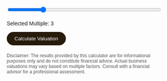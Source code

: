 <html lang="en">
<head>
  <meta charset="UTF-8">
  <meta name="viewport" content="width=device-width, initial-scale=1.0">
  <title>Valuation Multiple Calculator</title>
  <style>
    body {
      font-family: 'Montserrat', sans-serif;
      background: transparent;
      padding: 20px;
      max-width: 400px;
      margin: auto;
    }
    .button {
      padding: 10px 20px;
      background-color: #271b0c;
      color: #fff;
      border: none;
      border-radius: 20px;
      cursor: pointer;
      transition: background-color 0.3s ease;
    }
    .button:hover {
      background-color: #b02125;
    }
    input[type=range] {
      width: 100%;
      margin-bottom: 10px;
    }
    p {
      margin-top: 10px;
    }
    .disclaimer {
      font-size: 12px;
      color: #555;
      margin-top: 20px;
    }
  </style>
</head>
<body>
  <div>
    <input
      type="range"
      min="1"
      max="10"
      value="3"
      id="multipleRange"
    >
    <p>Selected Multiple: <span id="multipleValue">3</span></p>
    <button class="button" onclick="calculateValuation()">Calculate Valuation</button>
    <p id="valuationResult"></p>
    <p class="disclaimer">Disclaimer: The results provided by this calculator are for informational purposes only and do not constitute financial advice. Actual business valuations may vary based on multiple factors. Consult with a financial advisor for a professional assessment.</p>
  </div>

  <script>
    const annualProfit2024 = 760000;
    const multipleRange = document.getElementById('multipleRange');
    const multipleValue = document.getElementById('multipleValue');
    const valuationResult = document.getElementById('valuationResult');

    multipleRange.addEventListener('input', () => {
      multipleValue.textContent = multipleRange.value;
    });

    function formatNumber(num) {
      return num.toLocaleString('en-US');
    }

    function calculateValuation() {
      const multiple = Number(multipleRange.value);
      const valuation = annualProfit2024 * multiple;
      valuationResult.textContent = `Estimated Valuation: ƒ${formatNumber(valuation)}`;
    }
  </script>
</body>
</html>
